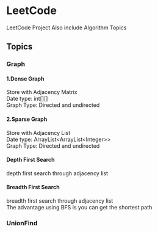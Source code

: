 # LeetCode
LeetCode Project
Also include Algorithm Topics
## Topics
### Graph
#### 1.Dense Graph
Store with Adjacency Matrix  
Date type: int[][]  
Graph Type: Directed and undirected
#### 2.Sparse Graph
Store with Adjacency List  
Date type: ArrayList<ArrayList\<Integer>>  
Graph Type: Directed and undirected
#### Depth First Search
depth first search through adjacency list
#### Breadth First Search
breadth first search through adjacency list  
The advantage using BFS is you can get the shortest path
### UnionFind
